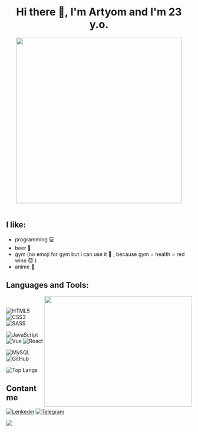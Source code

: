 <body>
<div align="center">
<h1> Hi there 👋, I'm Artyom and I'm 23 y.o. </h1>
</div>
<div align="center">
    <img src="https://c.tenor.com/hV0EnH8wdFEAAAAd/reigen-dab.gif" align="center" width="450">
</div>

<br>

## I like:
- programming 💻
- beer 🍺 
- gym (no emoji for gym but i can use it 🍷 , because gym = health = red wine 😈 )
- anime 👺


<h2 aling="left">Languages and Tools:</h2>

<img src="https://c.tenor.com/XGpqtoboIiUAAAAC/the-rock-dwayne-johnson.gif" align="right" height="300"  width="400">
 <br>

![HTML5](https://img.shields.io/badge/-HTML5-black??style=for-the-badge&logo=HTML5&logoColor=white&)
![CSS3](https://img.shields.io/badge/-CSS3-black??style=for-the-badge&logo=CSS3)
![SASS](https://img.shields.io/badge/-SASS-black??style=for-the-badge&logo=SASS&logoColor=white)

![JavaScript](https://img.shields.io/badge/-JavaScript-black??style=for-the-badge&logo=JavaScript)
![Vue](https://img.shields.io/badge/-Vue-black??style=for-the-badge&logo=Vue)
![React](https://img.shields.io/badge/-React-black??style=for-the-badge&logo=React)

![MySQL](https://img.shields.io/badge/-SQL-black??style=for-the-badge&logo=MySQL&logoColor=white)
![GitHub](https://img.shields.io/badge/-GitHub-black??style=for-the-badge&logo=GitHub&logoColor=white)

![Top Langs](https://github-readme-stats.vercel.app/api/top-langs/?username=Samotaa&layout=compact&hide=C#)
    
## Contant me
[![Lenkedin](https://img.shields.io/badge/-Linkedin-black??style=for-the-badge&logo=Linkedin&)](https://www.linkedin.com/in/artyom-novikevich-a0b249205/)
[![Telegram](https://img.shields.io/badge/-Telegram-black??style=for-the-badge&logo=Telegram&)](https://t.me/anjesus)


<p>
<img src="https://i.pinimg.com/originals/4b/65/40/4b65409882f61888f91b9aa8e39391b7.gif" align="center">
</p>

</body>
